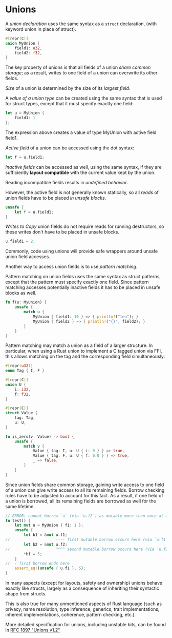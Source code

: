 # Unions

A *union declaration* uses the same syntax as a `struct` declaration,
(with keyword union in place of struct).

```rust
#[repr(C)]
union MyUnion {
    field1: u32,
    field2: f32,
}
```

The key property of unions is that all fields of a union *share common storage*; as a result, writes to one field of a union can overwrite its other fields.

*Size* of a union is determined by the size of its *largest field*.

A *value of a union type* can be created using the same syntax that is used for struct types, except that it must specify exactly one field:

```rust
let u = MyUnion {
    field1: 1
};
```
The expression above creates a value of type MyUnion with active field field1.

*Active field* of a union can be accessed using the dot syntax:

```rust
let f = u.field1;
```

*Inactive fields* can be accessed as well, using the same syntax, if they are sufficiently __layout compatible__ with the current value kept by the union.

Reading incompatible fields results in *undefined behavior*.

However, the active field is not generally known statically,
so all *reads* of union fields have to be placed *in unsafe blocks*.

```rust
unsafe {
    let f = u.field1;
}
```

*Writes to Copy* union fields do not require reads for running destructors, so these writes don't have to be placed in unsafe blocks.

```rust
u.field1 = 2;
```

Commonly, code using unions will provide safe wrappers around unsafe union field accesses.

Another way to access union fields is to use *pattern matching*.

Pattern matching on union fields uses the same syntax as struct patterns, except that the pattern must specify exactly one field. Since pattern matching accesses potentially inactive fields it has to be placed in unsafe blocks as well.

```rust
fn f(u: MyUnion) {
    unsafe {
        match u {
            MyUnion { field1: 10 } => { println!("ten"); }
            MyUnion { field2 } => { println!("{}", field2); }
        }
    }
}
```

Pattern matching may match a union as a field of a larger structure. In particular, when using a Rust union to implement a C tagged union via FFI, this allows matching on the tag and the corresponding field simultaneously:

```rust
#[repr(u32)]
enum Tag { I, F }

#[repr(C)]
union U {
    i: i32,
    f: f32,
}

#[repr(C)]
struct Value {
    tag: Tag,
    u: U,
}

fn is_zero(v: Value) -> bool {
    unsafe {
        match v {
            Value { tag: I, u: U { i: 0 } } => true,
            Value { tag: F, u: U { f: 0.0 } } => true,
            _ => false,
        }
    }
}
```

Since union fields share common storage, gaining write access to one field of a union can give write access to all its remaining fields. Borrow checking rules have to be adjusted to account for this fact. As a result, if one field of a union is borrowed, all its remaining fields are borrowed as well for the same lifetime.

```rust
// ERROR: cannot borrow `u` (via `u.f2`) as mutable more than once at a time
fn test() {
    let mut u = MyUnion { f1: 1 };
    unsafe {
        let b1 = &mut u.f1;
//                    ---- first mutable borrow occurs here (via `u.f1`)
        let b2 = &mut u.f2;
//                    ^^^^ second mutable borrow occurs here (via `u.f2`)
        *b1 = 5;
    }
//  - first borrow ends here
    assert_eq!(unsafe { u.f1 }, 5);
}
```

In many aspects (except for layouts, safety and ownership) unions behave exactly like structs, largely as a consequence of inheriting their syntactic shape from structs.

This is also true for many unmentioned aspects of Rust language (such as privacy, name resolution, type inference, generics, trait implementations, inherent implementations, coherence, pattern checking, etc.).

More detailed specification for unions, including unstable bits, can be found in [RFC 1897 "Unions v1.2"](https://github.com/rust-lang/rfcs/pull/1897)


